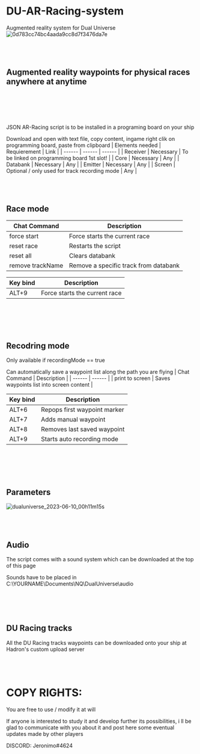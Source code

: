 # DU-AR-Racing-system
Augmented reality system for Dual Universe
![0d783cc74bc4aada9cc8d7f3476da7e](https://github.com/JeronimoDU/DU-AR-Racing-system/assets/75027025/ae2baa7c-b8e3-453a-b2ac-f44ec56d0425)
<br>
<br>
<br>
<br>
  

## Augmented reality waypoints for physical races anywhere at anytime
<br>
<br>
<br>
<br>
  
JSON AR-Racing script is to be installed in a programing board on your ship

Download and open with text file, copy content, ingame right clik on programming board, paste from clipboard
| Elements needed | Requierement | Link |
| ------ | ------ | ------ |
| Receiver | Necessary | To be linked on programming board 1st slot! |
| Core | Necessary | Any |
| Databank | Necessary | Any |
| Emitter | Necessary | Any |
| Screen | Optional / only used for track recording mode | Any |
<br>
<br>
<br>
<br>

## Race mode
| Chat Command | Description |
| ------ | ------ |
| force start | Force starts the current race |
| reset race | Restarts the script |
| reset all | Clears databank |
| remove trackName | Remove a specific track from databank |

| Key bind | Description |
| ------ | ------ |
| ALT+9 | Force starts the current race |
<br>
<br>
<br>
<br>

## Recodring mode
Only available if recordingMode == true

Can automatically save a waypoint list along the path you are flying
| Chat Command | Description |
| ------ | ------ |
| print to screen | Saves waypoints list into screen content |

| Key bind | Description |
| ------ | ------ |
| ALT+6 | Repops first waypoint marker |
| ALT+7 | Adds manual waypoint |
| ALT+8 | Removes last saved waypoint |
| ALT+9 | Starts auto recording mode |
<br>
<br>
<br>
<br>

## Parameters
![dualuniverse_2023-06-10_00h11m15s](https://github.com/JeronimoDU/DU-AR-Racing-system/assets/75027025/57a89026-494f-4d9b-b3c7-5e8217b810b1)
<br>
<br>
<br>
<br>

## Audio
The script comes with a sound system which can be downloaded at the top of this page

Sounds have to be placed in C:\YOURNAME\Documents\NQ\DualUniverse\audio\
<br>
<br>
<br>
<br>

## DU Racing tracks
All the DU Racing tracks waypoints can be downloaded onto your ship at Hadron's custom upload server
<br>
<br>
<br>
<br>

# COPY RIGHTS:

You are free to use / modify it at will

If anyone is interested to study it and develop further its possibilities, i ll be glad to communicate with you about it and post here some eventual updates made by other players

DISCORD: Jeronimo#4624
